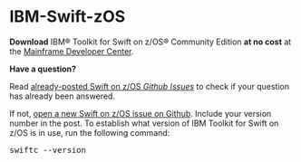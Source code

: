 # IBM-Swift-zOS
<b>Download</b> IBM® Toolkit for Swift on z/OS® Community Edition <b>at no cost</b> at the <a href="https://developer.ibm.com/mainframe/products/ibm-toolkit-swift-z-os/">Mainframe Developer Center</a>.

<b>Have a question?</b>

Read <a href="https://github.com/IBM-Swift/IBM-Swift-zOS/issues?utf8=%E2%9C%93&q=is%3Aissue">already-posted Swift on z/OS <i>Github Issues</i></a> to check if your question has already been answered. 

If not, <a href="https://github.com/IBM-Swift/IBM-Swift-zOS/issues/new">open a new Swift on z/OS issue on Github</a>. Include your version number in the post. To establish what version of IBM Toolkit for Swift on z/OS is in use, run the following command: 

<pre>swiftc --version</pre>
